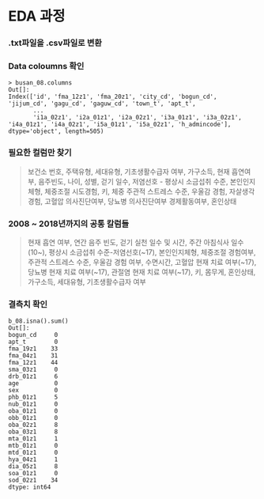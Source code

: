 # EDA 과정

### .txt파일을 .csv파일로 변환

### Data coloumns 확인
```
> busan_08.columns
Out[]:
Index(['id', 'fma_12z1', 'fma_20z1', 'city_cd', 'bogun_cd', 'jijum_cd', 'gagu_cd', 'gaguw_cd', 'town_t', 'apt_t',
       ...
       'i1a_02z1', 'i2a_01z1', 'i2a_02z1', 'i3a_01z1', 'i3a_02z1', 'i4a_01z1', 'i4a_02z1', 'i5a_01z1', 'i5a_02z1', 'h_admincode'], dtype='object', length=505)
```
### 필요한 컬럼만 찾기
> 보건소 번호, 주택유형, 세대유형, 기초생활수급자 여부, 가구소득, 현재 흡연여부, 음주빈도, 나이, 성별, 걷기 일수, 저염선호 - 평상시 소금섭취 수준, 본인인지체형, 체중조절 시도경험, 키, 체중 주관적 스트레스 수준, 우울감 경험, 자살생각 경험, 고혈압 의사진단여부, 당뇨병 의사진단여부 경제활동여부, 혼인상태

### 2008 ~ 2018년까지의 공통 칼럼들
> 현재 흡연 여부, 연간 음주 빈도, 걷기 실천 일수 및 시간, 주간 아침식사 일수(10~), 평상시 소금섭취 수준-저염선호(~17), 본인인지체형, 체중조절 경험여부, 주관적 스트레스 수준, 우울감 경험 여부, 수면시간, 고혈압 현재 치료 여부(~17), 당뇨병 현재 치료 여부(~17), 관절염 현재 치료 여부(~17), 키, 몸무게, 혼인상태, 가구소득, 세대유형, 기초생활수급자 여부
### 결측치 확인
```
b_08.isna().sum()
Out[]:
bogun_cd     0
apt_t        0
fma_19z1    33
fma_04z1    31
fma_12z1    44
sma_03z1     0
drb_01z1     6
age          0
sex          0
phb_01z1     5
nub_01z1     0
oba_01z1     0
obb_01z1     0
oba_02z1     8
oba_03z1     8
mta_01z1     1
mtb_01z1     0
mtd_01z1     0
hya_04z1     1
dia_05z1     8
soa_01z1     0
sod_02z1    34
dtype: int64
```
